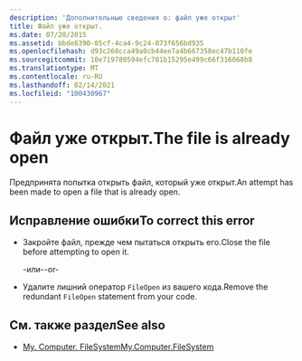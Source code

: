 ```yaml
---
description: 'Дополнительные сведения о: файл уже открыт'
title: Файл уже открыт.
ms.date: 07/20/2015
ms.assetid: bbde8390-05cf-4ca4-9c24-073f656bd935
ms.openlocfilehash: d93c260cca49a0cb44ee7a4b667358ec47b110fe
ms.sourcegitcommit: 10e719780594efc781b15295e499c66f316068b8
ms.translationtype: MT
ms.contentlocale: ru-RU
ms.lasthandoff: 02/14/2021
ms.locfileid: "100430967"
---
```

# <a name="the-file-is-already-open"></a><span data-ttu-id="ad132-103">Файл уже открыт.</span><span class="sxs-lookup"><span data-stu-id="ad132-103">The file is already open</span></span>

<span data-ttu-id="ad132-104">Предпринята попытка открыть файл, который уже открыт.</span><span class="sxs-lookup"><span data-stu-id="ad132-104">An attempt has been made to open a file that is already open.</span></span>  
  
## <a name="to-correct-this-error"></a><span data-ttu-id="ad132-105">Исправление ошибки</span><span class="sxs-lookup"><span data-stu-id="ad132-105">To correct this error</span></span>  
  
- <span data-ttu-id="ad132-106">Закройте файл, прежде чем пытаться открыть его.</span><span class="sxs-lookup"><span data-stu-id="ad132-106">Close the file before attempting to open it.</span></span>  
  
     <span data-ttu-id="ad132-107">-или-</span><span class="sxs-lookup"><span data-stu-id="ad132-107">-or-</span></span>  
  
- <span data-ttu-id="ad132-108">Удалите лишний оператор `FileOpen` из вашего кода.</span><span class="sxs-lookup"><span data-stu-id="ad132-108">Remove the redundant `FileOpen` statement from your code.</span></span>  
  
## <a name="see-also"></a><span data-ttu-id="ad132-109">См. также раздел</span><span class="sxs-lookup"><span data-stu-id="ad132-109">See also</span></span>

- [<span data-ttu-id="ad132-110">My. Computer. FileSystem</span><span class="sxs-lookup"><span data-stu-id="ad132-110">My.Computer.FileSystem</span></span>](xref:Microsoft.VisualBasic.FileIO.FileSystem)
